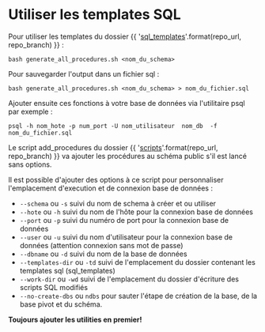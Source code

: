 # Utiliser les templates SQL

Pour utiliser les templates du dossier {{ '[sql_templates]({}tree/{}/sql_templates)'.format(repo_url, repo_branch) }} :
```
bash generate_all_procedures.sh <nom_du_schema>
```

Pour sauvegarder l'output dans un fichier sql :
```
bash generate_all_procedures.sh <nom_du_schema> > nom_du_fichier.sql
```

Ajouter ensuite ces fonctions à votre base de données via l'utilitaire psql par exemple : 

```
psql -h nom_hote -p num_port -U nom_utilisateur  nom_db  -f nom_du_fichier.sql
```

Le script add_procedures du dossier {{ '[scripts]({}tree/{}/scripts)'.format(repo_url, repo_branch) }} va ajouter les procédures au schéma public s'il est lancé sans options.

Il est possible d'ajouter des options à ce script pour personnaliser l'emplacement d'execution et de connexion base de données : 

- `--schema` ou `-s` suivi du nom de schema à créer et ou utiliser
- `--hote` ou `-h` suivi du nom de l'hôte pour la connexion base de données  
- `--port` ou `-p` suivi du numéro de port pour la connexion base de données
- `--user` ou `-u` suivi du nom d'utilisateur pour la connexion base de données (attention connexion sans mot de passe)
- `--dbname` ou `-d` suivi du nom de la base de données
- `--templates-dir` ou `-td` suivi de l'emplacement du dossier contenant les templates sql (sql_templates)
- `--work-dir` ou `-wd` suivi de l'emplacement du dossier d'écriture des scripts SQL modifiés
- `--no-create-dbs` ou `ndbs` pour sauter l'étape de création de la base, de la base pivot et du schéma. 

**Toujours ajouter les utilities en premier!**

